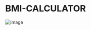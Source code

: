# BMI-CALCULATOR
![image](https://github.com/Virajbane/BMI-CALCULATOR/assets/125433539/f72743d5-8974-47e4-a596-49f35601e5e7)
